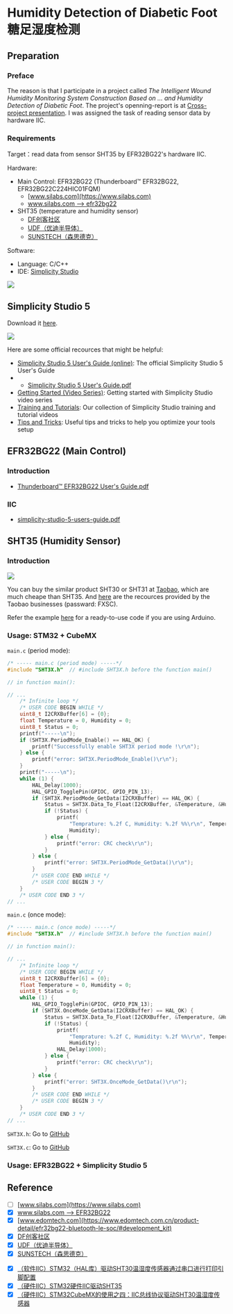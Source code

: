 # Humidity Detection of Diabetic Foot<br>糖足湿度检测

## Preparation

### Preface

The reason is that I participate in a project called *The Intelligent Wound Humidity Monitoring System Construction Based on ... and Humidity Detection of Diabetic Foot*. The project's openning-report is at [Cross-project presentation](https://write-bug-backend.oss-cn-beijing.aliyuncs.com/static/uploads/2024/7/8/b242ea15cd88951814177c6ad1ee2504.pptx). I was assigned the task of reading sensor data by hardware IIC.

<!-- 起因是参与了一个项目，名为“基于糖尿病足溃疡创面湿度监测……的智能化创面湿度监测系统构建”，需要对糖足湿度进行检测，项目开题报告在 [交叉项目答辩](https://write-bug-backend.oss-cn-beijing.aliyuncs.com/static/uploads/2024/7/8/b242ea15cd88951814177c6ad1ee2504.pptx)。我分配到的任务是硬件IIC读取传感器数据。 -->

### Requirements

Target：read data from sensor SHT35 by EFR32BG22's hardware IIC.

<!-- 目标：利用 EFR32BG22 的硬件IIC读取SHT35传感器数据。 -->


Hardware:
- Main Control: EFR32BG22 (Thunderboard™ EFR32BG22, EFR32BG22C224HIC01FQM)
  - [www.silabs.com](https://www.silabs.com)
  - [www.silabs.com --> efr32bg22](https://www.silabs.com/wireless/bluetooth/efr32bg22-series-2-socs)
- SHT35 (temperature and humidity sensor) 
  - [DF创客社区](https://wiki.dfrobot.com.cn/_SKU_SEN0333_SHT35_%E6%B8%A9%E6%B9%BF%E5%BA%A6%E4%BC%A0%E6%84%9F%E5%99%A8)
  - [UDF（优迪半导体）](http://www.udf-ic.com/goods/1098033)
  - [SUNSTECH（森思德克）](https://sunsstech.com/item/27.html) 
 
Software:
- Language: C/C++
- IDE: [Simplicity Studio](https://www.silabs.com/developers/simplicity-studio)

<div class="center"><img src="https://imagebank-0.oss-cn-beijing.aliyuncs.com/VS-PicGo/2024-08-12-23-02-25_HDofDF.jpg"/></div>

## Simplicity Studio 5 

Download it [here](https://www.silabs.com/developers/simplicity-studio).

<div class="center"><img src="https://imagebank-0.oss-cn-beijing.aliyuncs.com/VS-PicGo/2024-08-12-12-46-47_HDofDF.jpg"/></div>

Here are some official recources that might be helpful:

- [Simplicity Studio 5 User's Guide (online)](https://docs.silabs.com/simplicity-studio-5-users-guide/latest/ss-5-users-guide-overview/): The official Simplicity Studio 5 User's Guide
- - [Simplicity Studio 5 User's Guide.pdf](https://www.writebug.com/static/uploads/2024/8/14/2fd2582321ac1fcb4d48ad0e68873b04.pdf)
- [Getting Started (Video Series)](https://www.silabs.com/support/training/ss-studio-100-getting-started): Getting started with Simplicity Studio video series
- [Training and Tutorials](https://www.silabs.com/support/training.soft-development-environments_simplicity-studio): Our collection of Simplicity Studio training and tutorial videos
- [Tips and Tricks](https://docs.silabs.com/simplicity-studio-5-users-guide/latest/ss-5-users-guide-tips-and-tricks/): Useful tips and tricks to help you optimize your tools setup

## EFR32BG22 (Main Control)

### Introduction


- [Thunderboard™ EFR32BG22 User's Guide.pdf](https://www.writebug.com/static/uploads/2024/8/14/6447e4b1e41a9fb555c3003c4fa84234.pdf)


### IIC

- [simplicity-studio-5-users-guide.pdf](https://www.writebug.com/static/uploads/2024/8/14/2fd2582321ac1fcb4d48ad0e68873b04.pdf)


## SHT35 (Humidity Sensor)

### Introduction

<div class="center"><img src="https://imagebank-0.oss-cn-beijing.aliyuncs.com/VS-PicGo/2024-08-13-00-22-30_HDofDF.jpg"/></div>

You can buy the similar product SHT30 or SHT31 at [Taobao](https://detail.tmall.com/item.htm?id=724887014597&spm=a1z09.2.0.0.1bac2e8dhYWWfz), which are much cheape than SHT35. And [here](https://pan.baidu.com/s/1WYkf5UArwjvNI6C_c7SrgA?password=FXSC) are the recources provided by the Taobao businesses (passward: FXSC). 


Refer the example [here](https://wiki.dfrobot.com.cn/_SKU_SEN0333_SHT35_%E6%B8%A9%E6%B9%BF%E5%BA%A6%E4%BC%A0%E6%84%9F%E5%99%A8) for a ready-to-use code if you are using Arduino.


### Usage: STM32 + CubeMX

`main.c` (period mode):

``` c
/* ----- main.c (period mode) -----*/
#include "SHT3X.h"  // #include SHT3X.h before the function main()

// in function main(): 

// ...
    /* Infinite loop */
    /* USER CODE BEGIN WHILE */
    uint8_t I2CRXBuffer[6] = {0};
    float Temperature = 0, Humidity = 0;
    uint8_t Status = 0;
    printf("-----\n");
    if (SHT3X.PeriodMode_Enable() == HAL_OK) {
        printf("Successfully enable SHT3X period mode !\r\n");
    } else {
        printf("error: SHT3X.PeriodMode_Enable()\r\n");
    }
    printf("-----\n");
    while (1) {
        HAL_Delay(1000);
        HAL_GPIO_TogglePin(GPIOC, GPIO_PIN_13);
        if (SHT3X.PeriodMode_GetData(I2CRXBuffer) == HAL_OK) {
            Status = SHT3X.Data_To_Float(I2CRXBuffer, &Temperature, &Humidity);
            if (!Status) {
                printf(
                    "Temprature: %.2f C, Humidity: %.2f %%\r\n", Temperature,
                    Humidity);
            } else {
                printf("error: CRC check\r\n");
            }
        } else {
            printf("error: SHT3X.PeriodMode_GetData()\r\n");
        }
        /* USER CODE END WHILE */
        /* USER CODE BEGIN 3 */
    }
    /* USER CODE END 3 */
// ...
```

`main.c` (once mode):

``` c
/* ----- main.c (once mode) -----*/
#include "SHT3X.h"  // #include SHT3X.h before the function main()

// in function main(): 

// ...
    /* Infinite loop */
    /* USER CODE BEGIN WHILE */
    uint8_t I2CRXBuffer[6] = {0};
    float Temperature = 0, Humidity = 0;
    uint8_t Status = 0;
    while (1) {
        HAL_GPIO_TogglePin(GPIOC, GPIO_PIN_13);
        if (SHT3X.OnceMode_GetData(I2CRXBuffer) == HAL_OK) {
            Status = SHT3X.Data_To_Float(I2CRXBuffer, &Temperature, &Humidity);
            if (!Status) {
                printf(
                    "Temprature: %.2f C, Humidity: %.2f %%\r\n", Temperature,
                    Humidity);
                HAL_Delay(1000);
            } else {
                printf("error: CRC check\r\n");
            }
        } else {
            printf("error: SHT3X.OnceMode_GetData()\r\n");
        }
        /* USER CODE END WHILE */
        /* USER CODE BEGIN 3 */
    }
    /* USER CODE END 3 */
// ...
```


`SHT3X.h`: Go to [GitHub](https://github.com/YiDingg/HDofDB/blob/main/Core/Inc/SHT3X.h)



`SHT3X.c`: Go to [GitHub](https://github.com/YiDingg/HDofDB/blob/main/Core/Src/SHT3X.c)


### Usage: EFR32BG22 + Simplicity Studio 5



## Reference

- [ ] [www.silabs.com](https://www.silabs.com)
- [x] [www.silabs.com --> EFR32BG22](https://www.silabs.com/wireless/bluetooth/efr32bg22-series-2-socs)
- [x] [www.edomtech.com](https://www.edomtech.com.cn/product-detail/efr32bg22-bluetooth-le-soc/#development_kit)
- [x] [DF创客社区](https://wiki.dfrobot.com.cn/_SKU_SEN0333_SHT35_%E6%B8%A9%E6%B9%BF%E5%BA%A6%E4%BC%A0%E6%84%9F%E5%99%A8)
- [x] [UDF（优迪半导体）](http://www.udf-ic.com/goods/1098033)
- [x] [SUNSTECH（森思德克）](https://sunsstech.com/item/27.html)

<!-- - [x] [（软件IIC）STM32模拟IIC驱动sht30温湿度传感器](https://blog.csdn.net/lllmeimei/article/details/121552846) 
- [x] [（软件IIC）IIC学习之SHT30温湿度传感器(基于STM32)](https://blog.csdn.net/qq_36973838/article/details/135546011)
-->


- [x] [（软件IIC）STM32（HAL库）驱动SHT30温湿度传感器通过串口进行打印引脚配置](https://blog.csdn.net/weixin_44597885/article/details/131757338)
- [x] [（硬件IIC）STM32硬件IIC驱动SHT35](https://blog.csdn.net/weixin_50621510/article/details/136555927)
- [x] [（硬件IIC）STM32CubeMX的使用之四：IIC总线协议驱动SHT30温湿度传感器](https://blog.csdn.net/weixin_43444989/article/details/109141174)

